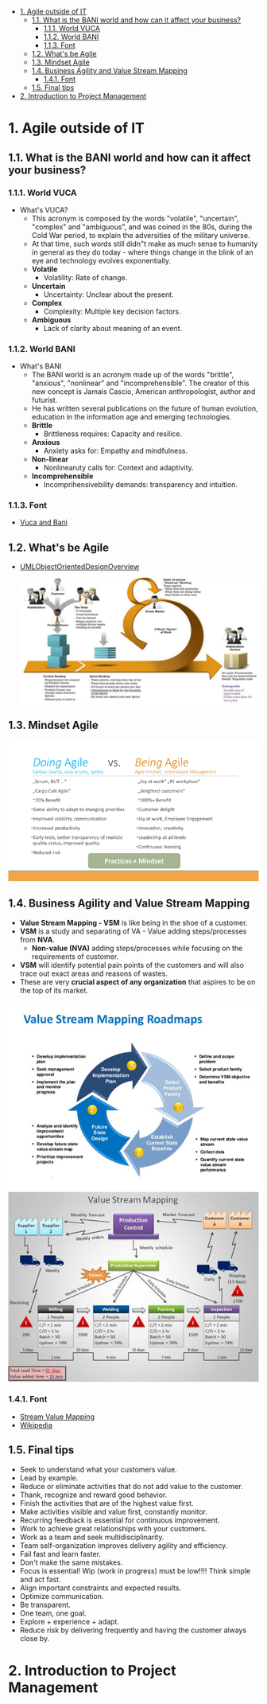 - [1. Agile outside of IT](#1-agile-outside-of-it)
  - [1.1. What is the BANI world and how can it affect your business?](#11-what-is-the-bani-world-and-how-can-it-affect-your-business)
    - [1.1.1. World VUCA](#111-world-vuca)
    - [1.1.2. World BANI](#112-world-bani)
    - [1.1.3. Font](#113-font)
  - [1.2. What's be Agile](#12-whats-be-agile)
  - [1.3. Mindset Agile](#13-mindset-agile)
  - [1.4. Business Agility and Value Stream Mapping](#14-business-agility-and-value-stream-mapping)
    - [1.4.1. Font](#141-font)
  - [1.5. Final tips](#15-final-tips)
- [2. Introduction to Project Management](#2-introduction-to-project-management)

# 1. Agile outside of IT

## 1.1. What is the BANI world and how can it affect your business?

### 1.1.1. World VUCA

- What's VUCA?
  - This acronym is composed by the words "volatile", "uncertain", "complex" and "ambiguous", and was coined in the 80s, during the Cold War period, to explain the adversities of the military universe.
  - At that time, such words still didn"t make as much sense to humanity in general as they do today - where things change in the blink of an eye and technology evolves exponentially.
  - **Volatile**
    - Volatility: Rate of change.
  - **Uncertain**
    - Uncertainty: Unclear about the present.
  - **Complex**
    - Complexity: Multiple key decision factors.
  - **Ambiguous**
    - Lack of clarity about meaning of an event.

### 1.1.2. World BANI

- What's BANI
  - The BANI world is an acronym made up of the words "brittle", "anxious", "nonlinear" and "incomprehensible". The creator of this new concept is Jamais Cascio, American anthropologist, author and futurist.
  - He has written several publications on the future of human evolution, education in the information age and emerging technologies.
  - **Brittle**
    - Brittleness requires: Capacity and resilice.
  - **Anxious**
    - Anxiety asks for: Empathy and mindfulness.
  - **Non-linear**
    - Nonlinearuty calls for: Context and adaptivity.
  - **Incomprehensible**
    - Incomprihensivebility demands: transparency and intuition.

### 1.1.3. Font

- [Vuca and Bani](https://blog.me.com.br/en/o-que-e-o-mundo-bani/)

## 1.2. What's be Agile

- [UMLObjectOrientedDesignOverview](https://github.com/jeftegoes/UMLObjectOrientedDesignOverview#12-the-agile-approach)

  ![Agile Model](Images/agile-model.jpg)

## 1.3. Mindset Agile

![Doiung vs Being Agile](Images/Doing-vs-Being-Agile.png)

## 1.4. Business Agility and Value Stream Mapping

- **Value Stream Mapping - VSM** is like being in the shoe of a customer.
- **VSM** is a study and separating of VA - Value adding steps/processes from **NVA**.
  - **Non-value (NVA)** adding steps/processes while focusing on the requirements of customer.
- **VSM** will identify potential pain points of the customers and will also trace out exact areas and reasons of wastes.
- These are very **crucial aspect of any organization** that aspires to be on the top of its market.

![VSM Roadmaps](Images/vsm_bottom_1.jpg)
![VSM](Images/vsm_bottom_2.jpg)

### 1.4.1. Font

- [Stream Value Mapping](http://www.leanadvantage.in/value-steam-mapping/)
- [Wikipedia](https://en.wikipedia.org/wiki/Value-stream_mapping)

## 1.5. Final tips

- Seek to understand what your customers value.
- Lead by example.
- Reduce or eliminate activities that do not add value to the customer.
- Thank, recognize and reward good behavior.
- Finish the activities that are of the highest value first.
- Make activities visible and value first, constantly monitor.
- Recurring feedback is essential for continuous improvement.
- Work to achieve great relationships with your customers.
- Work as a team and seek multidisciplinarity.
- Team self-organization improves delivery agility and efficiency.
- Fail fast and learn faster.
- Don't make the same mistakes.
- Focus is essential! Wip (work in progress) must be low!!!! Think simple and act fast.
- Align important constraints and expected results.
- Optimize communication.
- Be transparent.
- One team, one goal.
- Explore + experience + adapt.
- Reduce risk by delivering frequently and having the customer always close by.

# 2. Introduction to Project Management

